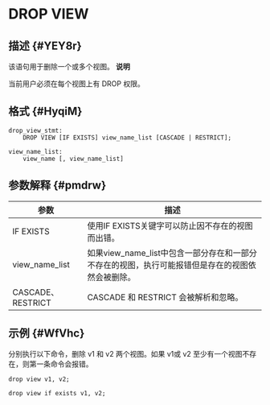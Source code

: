 DROP VIEW 
==============================



描述 {#YEY8r}
-----------

该语句用于删除一个或多个视图。
**说明**



当前用户必须在每个视图上有 DROP 权限。

格式 {#HyqiM}
-----------

    drop_view_stmt:
        DROP VIEW [IF EXISTS] view_name_list [CASCADE | RESTRICT];
    
    view_name_list:
        view_name [, view_name_list]



参数解释 {#pmdrw}
-------------



|      **参数**      |                                 **描述**                                  |
|------------------|-------------------------------------------------------------------------|
| IF EXISTS        | 使用IF EXISTS关键字可以防止因不存在的视图而出错。                                           |
| view_name_list   | 如果view_name_list中包含一部分存在和一部分不存在的视图，执行可能报错但是存在的视图依然会被删除。 |
| CASCADE、RESTRICT | CASCADE 和 RESTRICT 会被解析和忽略。                                             |



示例 {#WfVhc}
-----------

分别执行以下命令，删除 v1 和 v2 两个视图。如果 v1或 v2 至少有一个视图不存在，则第一条命令会报错。

    drop view v1, v2;
    
    drop view if exists v1, v2;










